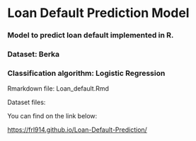 # Loan Default Prediction Model

### Model to predict loan default implemented in R.
### Dataset: Berka
### Classification algorithm: Logistic Regression


Rmarkdown file: Loan_default.Rmd

Dataset files:

You can find on the link below:

 https://frl914.github.io/Loan-Default-Prediction/
